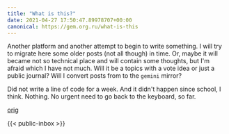 ```yaml
---
title: "What is this?"
date: 2021-04-27 17:50:47.89978707+00:00
canonical: https://gem.org.ru/what-is-this
---
```

 Another platform and another attempt to begin to write something. I will try to migrate here some older posts (not all though) in time. Or, maybe it will became not so technical place and will contain some thoughts, but I'm afraid which I have not much. Will it be a topics with a vote idea or just a public journal? Will I convert posts from to the `gemini` mirror?

Did not write a line of code for a week. And it didn't happen since school, I think. Nothing. No urgent need to go back to the keyboard, so far.

 

 [orig](https://gem.org.ru/what-is-this) 

 {{< public-inbox \>}}